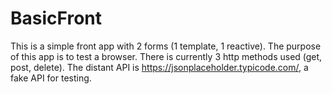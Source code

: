 # BasicFront

This is a simple front app with 2 forms (1 template, 1 reactive). The purpose of this app is to test a browser.
There is currently 3 http methods used (get, post, delete).
The distant API is https://jsonplaceholder.typicode.com/, a fake API for testing.
